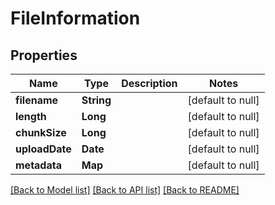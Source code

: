 # FileInformation
## Properties

Name | Type | Description | Notes
------------ | ------------- | ------------- | -------------
**filename** | **String** |  | [default to null]
**length** | **Long** |  | [default to null]
**chunkSize** | **Long** |  | [default to null]
**uploadDate** | **Date** |  | [default to null]
**metadata** | **Map** |  | [default to null]

[[Back to Model list]](../README.md#documentation-for-models) [[Back to API list]](../README.md#documentation-for-api-endpoints) [[Back to README]](../README.md)

